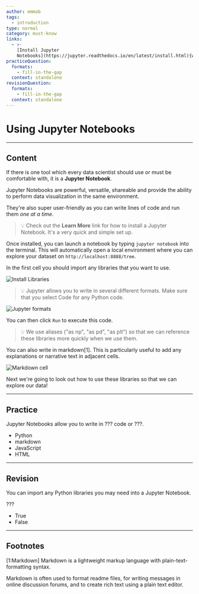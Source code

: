 ```yaml
---
author: emmab
tags:
  - introduction
type: normal
category: must-know
links:
  - >-
    [Install Jupyter
    Notebooks](https://jupyter.readthedocs.io/en/latest/install.html){website}
practiceQuestion:
  formats:
    - fill-in-the-gap
  context: standalone
revisionQuestion:
  formats:
    - fill-in-the-gap
  context: standalone
---
```


# Using Jupyter Notebooks


---

## Content

If there is one tool which every data scientist should use or must be comfortable with, it is a **Jupyter Notebook**.

Jupyter Notebooks are powerful, versatile, shareable and provide the ability to perform data visualization in the same environment.

They're also super user-friendly as you can write lines of code and run them *one at a time*.

> 💡 Check out the **Learn More** link for how to install a Jupyter Notebook. It's a very quick and simple set up.

Once installed, you can launch a notebook by typing `jupyter notebook` into the terminal. This will automatically open a local environment where you can explore your dataset on `http://localhost:8888/tree`.

In the first cell you should import any libraries that you want to use.

![Install Libraries](https://img.enkipro.com/4704deb4a7b25168b65b4b0c7d1cd3cf.png)

> 💡 Jupyter allows you to write in several different formats. Make sure that you select Code for any Python code.

![Jupyter formats](https://img.enkipro.com/d87ac28e5162a6c89805e2b6aee1f526.png)

You can then click `Run` to execute this code.

> 💡 We use aliases ("as np", "as pd", "as plt") so that we can reference these libraries more quickly when we use them.

You can also write in markdown[1]. This is particularly useful to add any explanations or narrative text in adjacent cells.

![Markdown cell](https://img.enkipro.com/722c1f0e65d2ba1198313c181df2e014.png)

Next we're going to look out how to use these libraries so that we can explore our data!


---

## Practice

Jupyter Notebooks allow you to write in ??? code or ???.

- Python
- markdown
- JavaScript
- HTML


---

## Revision

You can import any Python libraries you may need into a Jupyter Notebook.

???

- True
- False


---

## Footnotes

[1:Markdown]
Markdown is a lightweight markup language with plain-text-formatting syntax.

Markdown is often used to format readme files, for writing messages in online discussion forums, and to create rich text using a plain text editor.
